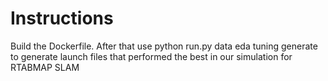 # Instructions

Build the Dockerfile. After that use python run.py data eda tuning generate to generate launch files that performed the best in our simulation for RTABMAP SLAM
